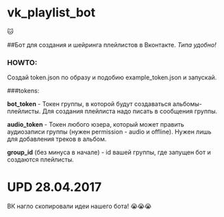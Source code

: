 # vk_playlist_bot
:cat:

##Бот для создания и шейринга плейлистов в Вконтакте.
<i>Типа удобно!</i>

### HOWTO:
Создай token.json по образу и подобию example_token.json и запускай.

###tokens:

<b>bot_token</b> - Токен группы, в которой будут создаваться альбомы-плейлисты. Для создания плейлиста надо писать в сообщения группы.

<b>audio_token</b> - Токен любого юзера, который может править аудиозаписи группы (нужен permission - audio и offline). Нужен лишь для добавления треков в альбом.

<b>group_id</b> (без минуса в начале) - id вашей группы, где запущен бот и создаются плейлисты.

# UPD 28.04.2017
ВК нагло скопировали идеи нашего бота! 😭😭😭
